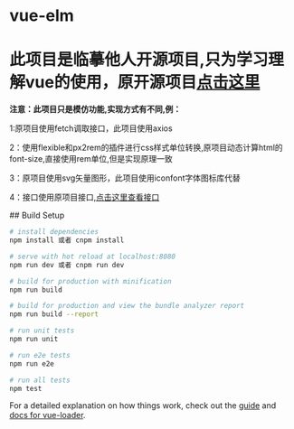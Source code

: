 # vue-elm
<h1>此项目是临摹他人开源项目,只为学习理解vue的使用，原开源项目<a href="https://github.com/bailicangdu/vue2-elm" target="_blank">点击这里</a>
</h1>
<div>
<b>注意：此项目只是模仿功能,实现方式有不同,例：</b>
<p>1:原项目使用fetch调取接口，此项目使用axios</p>
<p>2：使用flexible和px2rem的插件进行css样式单位转换,原项目动态计算html的font-size,直接使用rem单位,但是实现原理一致</p>
<p>3：原项目使用svg矢量图形，此项目使用iconfont字体图标库代替</p>
<p>4：接口使用原项目接口,<a href="https://github.com/bailicangdu/node-elm/blob/master/API.md" target="_blank">点击这里查看接口</a></p>

</div>
## Build Setup

``` bash
# install dependencies
npm install 或者 cnpm install

# serve with hot reload at localhost:8080
npm run dev 或者 cnpm run dev

# build for production with minification
npm run build

# build for production and view the bundle analyzer report
npm run build --report

# run unit tests
npm run unit

# run e2e tests
npm run e2e

# run all tests
npm test
```
For a detailed explanation on how things work, check out the [guide](http://vuejs-templates.github.io/webpack/) and [docs for vue-loader](http://vuejs.github.io/vue-loader).
